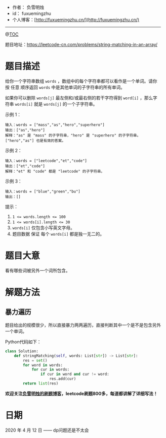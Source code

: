 - 作者：    负雪明烛
- id：      fuxuemingzhu
- 个人博客：[http://fuxuemingzhu.cn/](http://fuxuemingzhu.cn/)

---
@[TOC](目录)


题目地址：https://leetcode-cn.com/problems/string-matching-in-an-array/

# 题目描述

给你一个字符串数组 `words` ，数组中的每个字符串都可以看作是一个单词。请你按 任意 顺序返回 `words` 中是其他单词的子字符串的所有单词。

如果你可以删除 `words[j]` 最左侧和/或最右侧的若干字符得到 `word[i]` ，那么字符串 `words[i]` 就是 `words[j]` 的一个子字符串。

 

示例 1：

    输入：words = ["mass","as","hero","superhero"]
    输出：["as","hero"]
    解释："as" 是 "mass" 的子字符串，"hero" 是 "superhero" 的子字符串。
    ["hero","as"] 也是有效的答案。

示例 2：

    输入：words = ["leetcode","et","code"]
    输出：["et","code"]
    解释："et" 和 "code" 都是 "leetcode" 的子字符串。

示例 3：

    输入：words = ["blue","green","bu"]
    输出：[]
     

提示：

1. `1 <= words.length <= 100`
1. `1 <= words[i].length <= 30`
1. `words[i]` 仅包含小写英文字母。
1. 题目数据 保证 每个 `words[i]` 都是独一无二的。


# 题目大意

看有哪些词被另外一个词所包含。

# 解题方法

## 暴力遍历

题目给出的规模很少，所以直接暴力两两遍历，直接判断其中一个是不是包含另外一个单词。

Python代码如下：

```python
class Solution:
    def stringMatching(self, words: List[str]) -> List[str]:
        res = set()
        for word in words:
            for cur in words:
                if cur in word and cur != word:
                    res.add(cur)
        return list(res)
```


**欢迎关注[负雪明烛的刷题博客](https://blog.csdn.net/fuxuemingzhu)，leetcode刷题800多，每道都讲解了详细写法！**

# 日期

2020 年 4 月 12 日 —— dp问题还是不太会


  [1]: https://blog.csdn.net/fuxuemingzhu/article/details/79451733
